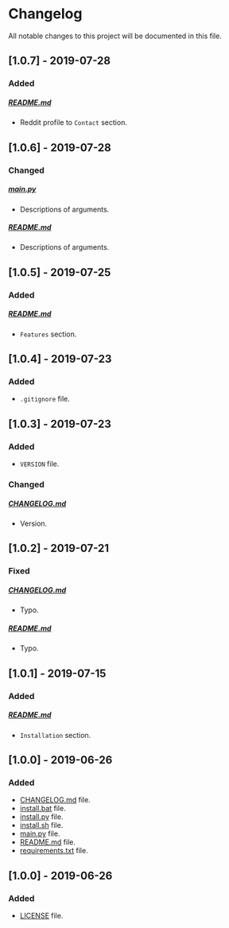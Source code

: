 # Changelog

All notable changes to this project will be documented in this file.

## [1.0.7] - 2019-07-28

### Added

##### [README.md](README.md)

- Reddit profile to `Contact` section.

## [1.0.6] - 2019-07-28

### Changed

##### [main.py](main.py)

- Descriptions of arguments.

##### [README.md](README.md)

- Descriptions of arguments.

## [1.0.5] - 2019-07-25

### Added

##### [README.md](README.md)

- `Features` section.

## [1.0.4] - 2019-07-23

### Added

- `.gitignore` file.

## [1.0.3] - 2019-07-23

### Added

- `VERSION` file.

### Changed

##### [CHANGELOG.md](CHANGELOG.md)

- Version.

## [1.0.2] - 2019-07-21

### Fixed

##### [CHANGELOG.md](CHANGELOG.md)

- Typo.

##### [README.md](README.md)

- Typo.

## [1.0.1] - 2019-07-15

### Added

##### [README.md](README.md)

- `Installation` section.

## [1.0.0] - 2019-06-26

### Added

- [CHANGELOG.md](CHANGELOG.md) file.
- [install.bat](install.bat) file.
- [install.py](install.py) file.
- [install.sh](install.sh) file.
- [main.py](main.py) file.
- [README.md](README.md) file.
- [requirements.txt](requirements.txt) file.

## [1.0.0] - 2019-06-26

### Added

- [LICENSE](LICENSE) file.
